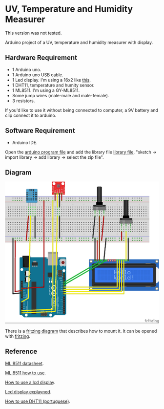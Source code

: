 # UV, Temperature and Humidity Measurer

This version was not tested.

Arduino project of a UV, temperature and humidity measurer with display.

## Hardware Requirement

- 1 Arduino uno.
- 1 Arduino uno USB cable.
- 1 Led display. I'm using a 16x2 like [this](https://www.arduino.cc/en/uploads/Tutorial/lcd_photo.png).
- 1 DHT11, temperature and humity sensor.
- 1 ML8511. I'm using a GY-ML8511.
- Some jump wires (male-male and male-female).
- 3 resistors.

If you'd like to use it without being connected to computer, a 9V battery and clip connect it to arduino.

## Software Requirement

- Arduino IDE.

Open the [arduino program file](https://github.com/lucasguesserts/UV_temperature_humidity/blob/master/lcd_temperature_UV_display.ino) and add the library file [library file](https://github.com/lucasguesserts/UV_temperature_humidity/blob/master/lib.zip), "sketch -> import library -> add library -> select the zip file".

## Diagram

<img src="images/not_tested_diagram.jpg" width="600" />

There is a [fritzing diagram](https://github.com/lucasguesserts/UV_temperature_humidity/blob/master/diagram.fzz) that describes how to mount it. It can be opened with [fritzing](http://fritzing.org/home/).

## Reference

[ML 8511 datasheet](https://www.mcs.anl.gov/research/projects/waggle/downloads/datasheets/lightsense/ml8511.pdf).

[ML 8511 how to use](https://learn.sparkfun.com/tutorials/ml8511-uv-sensor-hookup-guide).

[How to use a lcd display](https://www.arduino.cc/en/Tutorial/HelloWorld).

[Lcd display explayned](https://youtu.be/85LvW1QDLLw).

[How to use DHT11 (portuguese)](https://www.filipeflop.com/blog/monitorando-temperatura-e-umidade-com-o-sensor-dht11/).
